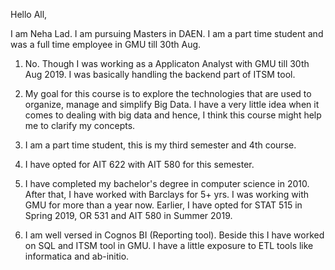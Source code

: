 Hello All,

I am Neha Lad. I am pursuing Masters in DAEN. I am a part time student and was a full time employee in GMU till 30th Aug. 

1. No. Though I was working as a Applicaton Analyst with GMU till 30th Aug 2019. I was basically handling the backend part of ITSM tool.

2. My goal for this course is to explore the technologies that are used to organize, manage and simplify Big Data. I have a very little idea when it comes to dealing with big data and hence, I think this course might help me to clarify my concepts.

3. I am a part time student, this is my third semester and 4th course.

4. I have opted for AIT 622 with AIT 580 for this semester.

5. I have completed my bachelor's degree in computer science in 2010. After that, I have worked with Barclays for 5+ yrs. I was working with GMU for more than a year now. Earlier, I have opted for STAT 515 in Spring 2019, OR 531 and AIT 580 in Summer 2019.

6. I am well versed in Cognos BI (Reporting tool). Beside this I have worked on SQL and ITSM tool in GMU. I have a little exposure to ETL tools like informatica and ab-initio.
